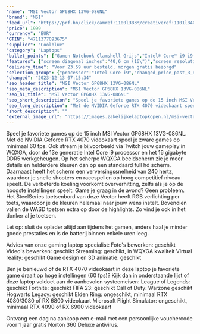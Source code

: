 ```yaml
---
"name": "MSI Vector GP68HX 13VG-086NL"
"brand": "MSI"
"feed_url": "https://prf.hn/click/camref:1100l383M/creativeref:1101l84031/destination:https%3A%2F%2Fwww.coolblue.nl%2Fproduct%2F928454"
"price": 1999
"currency": "EUR"
"GTIN": "4711377093675"
"supplier": "Coolblue"
"category": "Laptops"
"bullet_points": ["Gamen Notebook Clamshell Grijs","Intel® Core™ i9 i9-13980HX","40,6 cm (16\") Quad HD+ 2560 x 1600 Pixels 16:10","16 GB DDR5-SDRAM 5600 MHz 2 x 8 GB","1 TB SSD","NVIDIA GeForce RTX 4070 8 GB Intel® UHD Graphics","Wi-Fi 6E (802.11ax) Ethernet LAN 2500 Mbit/s Bluetooth 5.3","90 Wh 330 W","Windows 11"]
"features": {"screen_diagonal_inches":"40,6 cm (16\")","screen_resolution":"2560 x 1600 Pixels","processor_family":"Intel® Core™ i9","memory_size":"16 GB","memory_type":"DDR5-SDRAM","total_storage_space":"1 TB","graphics_card":"NVIDIA GeForce RTX 4070","graphics_memory_size":"8 GB","operating_system":"Windows 11","battery_capacity":"90 Wh","width":"357 mm","depth":"284 mm","weight":"2,67 kg"}
"delivery_time": "Voor 23.59 uur besteld, morgen gratis bezorgd"
"selection_group": {"processor":"Intel Core i9","changed_price_past_3_days":false,"product_family":"Gaming"}
"changed": "2023-12-13 07:15:34"
"seo_header_title": "MSI Vector GP68HX 13VG-086NL"
"seo_meta_description": "MSI Vector GP68HX 13VG-086NL"
"seo_h1_title": "MSI Vector GP68HX 13VG-086NL"
"seo_short_description": "Speel je favoriete games op de 15 inch MSI Vector GP68HX 13VG-086NL."
"seo_long_description": "Met de NVIDIA Geforce RTX 4070 videokaart speel je zware games op minimaal 60 fps. Ook stream je bijvoorbeeld via Twitch jouw gameplay in WQXGA, door de 13e generatie Intel Core i9 processor en het 16 gigabyte DDR5 werkgeheugen. Op het scherpe WQXGA beeldscherm zie je meer details en helderdere kleuren dan op een standaard full hd scherm. Daarnaast heeft het scherm een verversingssnelheid van 240 hertz, waardoor je snelle shooters en racespellen op hoog competitief niveau speelt. De verbeterde koeling voorkomt oververhitting, zelfs als je op de hoogste instellingen speelt. Game je graag in de avond? Geen probleem. Het SteelSeries toetsenbord van deze Vector heeft RGB verlichting per toets, waardoor je de kleuren helemaal naar jouw wens instelt. Bovendien vallen de WASD toetsen extra op door de highlights. Zo vind je ook in het donker al je toetsen. \r\n\r\nLet op: sluit de oplader altijd aan tijdens het gamen, anders haal je minder goede prestaties en is de batterij binnen enkele uren leeg. \r\n\r\nAdvies van onze gaming laptop specialist:\r\nFoto's bewerken: geschikt\r\nVideo's bewerken: geschikt\r\nStreaming: geschikt, in WQXGA kwaliteit\r\nVirtual reality: geschikt\r\nGame design en 3D animatie: geschikt\r\n\r\nBen je benieuwd of de RTX 4070 videokaart in deze laptop je favoriete game draait op hoge instellingen (60 fps)? Kijk dan in onderstaande lijst of deze laptop voldoet aan de aanbevolen systeemeisen:\r\nLeague of Legends: geschikt\r\nFortnite: geschikt\r\nFIFA 23: geschikt\r\nCall of Duty: Warzone geschikt\r\nHogwarts Legacy: geschikt\r\nElden Ring: ongeschikt, minimaal RTX 4080/3080 of RX 6800 videokaart\r\nMicrosoft Flight Simulator: ongeschikt, minimaal RTX 4090 of RX 6900 videokaart\r\n\r\nOntvang een dag na aankoop een e-mail met een persoonlijke vouchercode voor 1 jaar gratis Norton 360 Deluxe antivirus."
"short_description": ""
"external_image_url": "https://images.zakelijkelaptopkopen.nl/msi-vector-gp68hx-13vg-086nl.webp"
---
```


Speel je favoriete games op de 15 inch MSI Vector GP68HX 13VG-086NL. Met de NVIDIA Geforce RTX 4070 videokaart speel je zware games op minimaal 60 fps. Ook stream je bijvoorbeeld via Twitch jouw gameplay in WQXGA, door de 13e generatie Intel Core i9 processor en het 16 gigabyte DDR5 werkgeheugen. Op het scherpe WQXGA beeldscherm zie je meer details en helderdere kleuren dan op een standaard full hd scherm. Daarnaast heeft het scherm een verversingssnelheid van 240 hertz, waardoor je snelle shooters en racespellen op hoog competitief niveau speelt. De verbeterde koeling voorkomt oververhitting, zelfs als je op de hoogste instellingen speelt. Game je graag in de avond? Geen probleem. Het SteelSeries toetsenbord van deze Vector heeft RGB verlichting per toets, waardoor je de kleuren helemaal naar jouw wens instelt. Bovendien vallen de WASD toetsen extra op door de highlights. Zo vind je ook in het donker al je toetsen.

Let op: sluit de oplader altijd aan tijdens het gamen, anders haal je minder goede prestaties en is de batterij binnen enkele uren leeg.

Advies van onze gaming laptop specialist:
Foto's bewerken: geschikt
Video's bewerken: geschikt
Streaming: geschikt, in WQXGA kwaliteit
Virtual reality: geschikt
Game design en 3D animatie: geschikt

Ben je benieuwd of de RTX 4070 videokaart in deze laptop je favoriete game draait op hoge instellingen (60 fps)? Kijk dan in onderstaande lijst of deze laptop voldoet aan de aanbevolen systeemeisen:
League of Legends: geschikt
Fortnite: geschikt
FIFA 23: geschikt
Call of Duty: Warzone geschikt
Hogwarts Legacy: geschikt
Elden Ring: ongeschikt, minimaal RTX 4080/3080 of RX 6800 videokaart
Microsoft Flight Simulator: ongeschikt, minimaal RTX 4090 of RX 6900 videokaart

Ontvang een dag na aankoop een e-mail met een persoonlijke vouchercode voor 1 jaar gratis Norton 360 Deluxe antivirus.